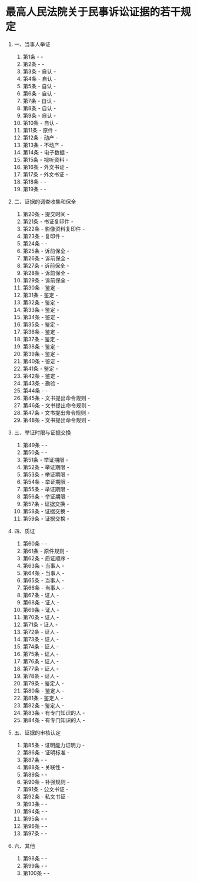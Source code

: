 # 最高人民法院关于民事诉讼证据的若干规定

1. 一、当事人举证

    1. 第1条 -  - 
    2. 第2条 -  - 
    3. 第3条 - 自认 - 
    4. 第4条 - 自认 - 
    5. 第5条 - 自认 - 
    6. 第6条 - 自认 - 
    7. 第7条 - 自认 - 
    8. 第8条 - 自认 - 
    9. 第9条 - 自认 - 
    10. 第10条 - 自认 - 
    11. 第11条 - 原件 - 
    12. 第12条 - 动产 - 
    13. 第13条 - 不动产 - 
    14. 第14条 - 电子数据 - 
    15. 第15条 - 视听资料 - 
    16. 第16条 - 外文书证 - 
    17. 第17条 - 外文书证 - 
    18. 第18条 -  - 
    19. 第19条 -  - 


2. 二、证据的调查收集和保全 

    1.  第20条 - 提交时间 - 
    2. 第21条 - 书证复印件 - 
    3. 第22条 - 影像资料复印件 - 
    4. 第23条 - 复印件 - 
    5. 第24条 -  - 
    6. 第25条 - 诉前保全 - 
    7. 第26条 - 诉前保全 - 
    8.  第27条 - 诉前保全 - 
    9.  第28条 - 诉前保全 - 
    10. 第29条 - 诉前保全 - 
    11. 第30条 - 鉴定  - 
    12. 第31条 - 鉴定  - 
    13. 第32条 - 鉴定 - 
    14. 第33条 - 鉴定  - 
    15. 第34条 - 鉴定  - 
    16. 第35条 - 鉴定  - 
    17. 第36条 - 鉴定  - 
    18. 第37条 - 鉴定  - 
    19. 第38条 - 鉴定  - 
    20. 第39条 - 鉴定  - 
    21. 第40条 - 鉴定  - 
    22. 第41条 - 鉴定  - 
    23. 第42条 - 鉴定  - 
    24. 第43条 - 勘验  - 
    25. 第44条 -  - 
    26. 第45条 - 文书提出命令规则 - 
    27. 第46条 - 文书提出命令规则 - 
    28. 第47条 - 文书提出命令规则 - 
    29. 第48条 - 文书提出命令规则 - 

3. 三、举证时限与证据交换


    1.  第49条 -  - 
    2.  第50条 -  - 
    3.  第51条 - 举证期限 - 
    4.  第52条 - 举证期限 - 
    5.  第53条 - 举证期限 - 
    6.  第54条 - 举证期限 - 
    7.  第55条 - 举证期限 - 
    8.  第56条 - 举证期限 - 
    9.  第57条 - 证据交换 - 
    10. 第58条 - 证据交换 - 
    11. 第59条 - 证据交换 - 

4. 四、质证 

    1.  第60条 -  - 
    2.  第61条 - 原件规则 - 
    3.  第62条 - 质证顺序 - 
    4.  第63条 - 当事人 - 
    5.  第64条 - 当事人 - 
    6.  第65条 - 当事人 - 
    7.  第66条 - 当事人 - 
    8.  第67条 - 证人 - 
    9.  第68条 - 证人 - 
    10. 第69条 - 证人 - 
    11. 第70条 - 证人 - 
    12. 第71条 - 证人 - 
    13. 第72条 - 证人 - 
    14. 第73条 - 证人 - 
    15. 第74条 - 证人 - 
    16. 第75条 - 证人 - 
    17. 第76条 - 证人 - 
    18. 第77条 - 证人 - 
    19. 第78条 - 证人 - 
    20. 第79条 - 鉴定人 - 
    21. 第80条 - 鉴定人 - 
    22. 第81条 - 鉴定人 - 
    23. 第82条 - 鉴定人 - 
    24. 第83条 - 有专门知识的人 - 
    25. 第84条 - 有专门知识的人 - 

5. 五、证据的审核认定 

    1.  第85条 - 证明能力证明力 - 
    2.  第86条 - 证明标准 - 
    3.  第87条 -  - 
    4.  第88条 - 关联性 - 
    5.  第89条 -  - 
    6.  第90条 - 补强规则 - 
    7.  第91条 - 公文书证 - 
    8.  第92条 - 私文书证 - 
    9.  第93条 -  - 
    10. 第94条 -  - 
    11. 第95条 -  - 
    12. 第96条 -  - 
    13. 第97条 -  - 

6. 六、其他 

    1.  第98条 -  - 
    2.  第99条 -  - 
    3.  第100条 -  - 